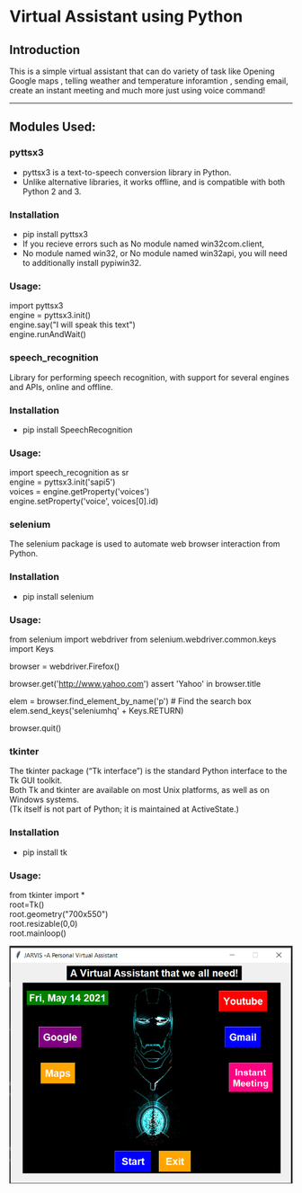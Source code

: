 # Virtual Assistant using Python
## Introduction
This is a simple virtual assistant that can do variety of task like
Opening Google maps , telling weather and temperature inforamtion ,
sending email, create an instant meeting and much more just using voice command!
***
## **Modules Used:**
### pyttsx3
 * pyttsx3  is a text-to-speech conversion library in Python. <br /> 
 * Unlike alternative libraries, it works offline, and is compatible with both Python 2 and 3.
### Installation
 * pip install pyttsx3<br /> 
 * If you recieve errors such as No module named win32com.client,<br /> 
 * No module named win32, or No module named win32api, you will need to additionally install pypiwin32.
 ### Usage:
  import pyttsx3<br />
  engine = pyttsx3.init()<br />
  engine.say("I will speak this text")<br />
  engine.runAndWait()<br />
### speech_recognition
 Library for performing speech recognition, with support for several engines and APIs, online and offline.
### Installation
* pip install SpeechRecognition
### Usage:
  import speech_recognition as sr<br />
  engine = pyttsx3.init('sapi5')<br />
  voices = engine.getProperty('voices')<br />
  engine.setProperty('voice', voices[0].id)<br />
### selenium
 The selenium package is used to automate web browser interaction from Python.
### Installation
* pip install selenium
### Usage:
from selenium import webdriver
from selenium.webdriver.common.keys import Keys

browser = webdriver.Firefox()

browser.get('http://www.yahoo.com')
assert 'Yahoo' in browser.title

elem = browser.find_element_by_name('p')  # Find the search box
elem.send_keys('seleniumhq' + Keys.RETURN)

browser.quit()
### tkinter
The tkinter package (“Tk interface”) is the standard Python interface to the Tk GUI toolkit.<br />
Both Tk and tkinter are available on most Unix platforms, as well as on Windows systems. <br />
(Tk itself is not part of Python; it is maintained at ActiveState.)
### Installation
* pip install tk
### Usage:
from tkinter import *<br />
root=Tk()<br />
root.geometry("700x550")<br />
root.resizable(0,0)<br />
root.mainloop()

![GUI TKINTER](jarvis.PNG)
  



